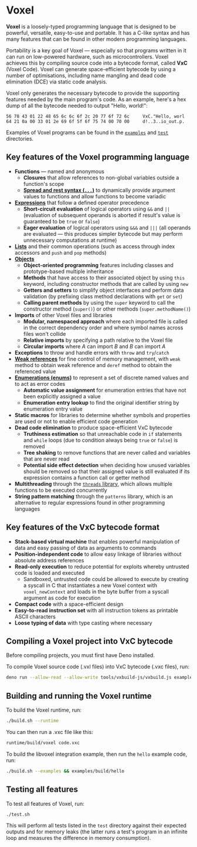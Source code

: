 # Voxel
**Voxel** is a loosely-typed programming language that is designed to be powerful, versatile, easy-to-use and portable. It has a C-like syntax and has many features that can be found in other modern programming languages.

Portability is a key goal of Voxel — especially so that programs written in it can run on low-powered hardware, such as microcontrollers. Voxel achieves this by compiling source code into a bytecode format, called **VxC** (Voxel Code). Voxel can generate space-efficient bytecode by using a number of optimisations, including name mangling and dead code elimination (DCE) via static code analysis.

Voxel only generates the necessary bytecode to provide the supporting features needed by the main program's code. As an example, here's a hex dump of all the bytecode needed to output "Hello, world!":

```
56 78 43 01 22 48 65 6c 6c 6f 2c 20 77 6f 72 6c     VxC."Hello, worl
64 21 0a 00 33 01 2e 69 6f 5f 6f 75 74 00 70 00     d!..3..io_out.p.
```

Examples of Voxel programs can be found in the [`examples`](examples) and [`test`](test) directories.

## Key features of the Voxel programming language
* **Functions** — named and anonymous
    * **Closures** that allow references to non-global variables outside a function's scope
    * [**Spread and rest syntax (`...`)**](docs/en/voxel/spreadrest.md) to dynamically provide argument values to functions and allow functions to become variadic
* [**Expressions**](docs/en/voxel/expressions.md) that follow a defined operator precedence
    * **Short-circuit evaluation** of logical operators using `&&` and `||` (evaluation of subsequent operands is aborted if result's value is guaranteed to be `true` or `false`)
    * **Eager evaluation** of logical operators using `&&&` and `|||` (all operands are evaluated — this produces simpler bytecode but may perform unnecessary computations at runtime)
* [**Lists**](docs/en/voxel/lists.md) and their common operations (such as access through index accessors and `push` and `pop` methods)
* [**Objects**](docs/en/voxel/objects.md)
    * **Object-oriented programming** features including classes and prototype-based multiple inheritance
    * **Methods** that have access to their associated object by using `this` keyword, including constructor methods that are called by using `new`
    * **Getters and setters** to simplify object interfaces and perform data validation (by prefixing class method declarations with `get` or `set`)
    * **Calling parent methods** by using the `super` keyword to call the constructor method (`super()`) or other methods (`super.methodName()`)
* **Imports** of other Voxel files and libraries
    * **Modular, namespaced approach** where each imported file is called in the correct dependency order and where symbol names across files won't collide
    * **Relative imports** by specifying a path relative to the Voxel file
    * **Circular imports** where _A_ can import _B_ and _B_ can import _A_
* **Exceptions** to throw and handle errors with `throw` and `try`/`catch`
* [**Weak references**](weak.md) for fine control of memory management, with `weak` method to obtain weak reference and `deref` method to obtain the referenced value
* [**Enumerations (enums)**](docs/en/voxel/enums.md) to represent a set of discrete named values and to act as error codes
    * **Automatic value assignment** for enumeration entries that have not been explicitly assigned a value
    * **Enumeration entry lookup** to find the original identifier string by enumeration entry value
* **Static macros** for libraries to determine whether symbols and properties are used or not to enable efficient code generation
* **Dead code elimination** to produce space-efficient VxC bytecode
    * **Truthiness estimation** so that unreachable code in `if` statements and `while` loops (due to condition always being `true` or `false`) is removed
    * **Tree shaking** to remove functions that are never called and variables that are never read
    * **Potential side effect detection** when deciding how unused variables should be removed so that their assigned value is still evaluated if its expression contains a function call or getter method
* **Multithreading** through the [`threads` library](docs/en/stdlib/threads.md), which allows multiple functions to be executed concurrently
* **String pattern matching** through the `patterns` library, which is an alternative to regular expressions found in other programming languages

## Key features of the VxC bytecode format
* **Stack-based virtual machine** that enables powerful manipulation of data and easy passing of data as arguments to commands
* **Position-independent code** to allow easy linkage of libraries without absolute address references
* **Read-only execution** to reduce potential for exploits whereby untrusted code is loaded and executed
    * Sandboxed, untrusted code could be allowed to execute by creating a syscall in C that instantiates a new Voxel context with `voxel_newContext` and loads in the byte buffer from a syscall argument as code for execution
* **Compact code** with a space-efficient design
* **Easy-to-read instruction set** with all instruction tokens as printable ASCII characters
* **Loose typing of data** with type casting where necessary

## Compiling a Voxel project into VxC bytecode
Before compiling projects, you must first have Deno installed.

To compile Voxel source code (.vxl files) into VxC bytecode (.vxc files), run:

```bash
deno run --allow-read --allow-write tools/vxbuild-js/vxbuild.js examples/hello.vxl -o examples/build/hello.vxc
```

## Building and running the Voxel runtime
To build the Voxel runtime, run:

```bash
./build.sh --runtime
```

You can then run a .vxc file like this:

```bash
runtime/build/voxel code.vxc
```

To build the libvoxel integration example, then run the `hello` example code, run:

```bash
./build.sh --examples && examples/build/hello
```

## Testing all features
To test all features of Voxel, run:

```bash
./test.sh
```

This will perform all tests listed in the `test` directory against their expected outputs and for memory leaks (the latter runs a test's program in an infinite loop and measures the difference in memory consumption).
